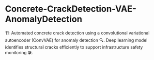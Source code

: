 # Concrete-CrackDetection-VAE-AnomalyDetection
🏗️ Automated concrete crack detection using a convolutional variational autoencoder (ConvVAE) for anomaly detection 🔍. Deep learning model identifies structural cracks efficiently to support infrastructure safety monitoring 🛠️.
